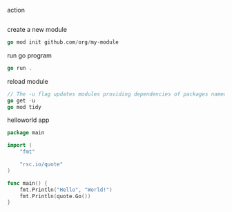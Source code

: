 action
```go
```

create a new module
```go
go mod init github.com/org/my-module
```
run go program
```go
go run .
```
reload module
```go
// The -u flag updates modules providing dependencies of packages named on the command line to use newer minor or patch releases when available.
go get -u
go mod tidy
```
helloworld app
```go
package main

import (
	"fmt"

	"rsc.io/quote"
)

func main() {
	fmt.Println("Hello", "World!")
	fmt.Println(quote.Go())
}
```